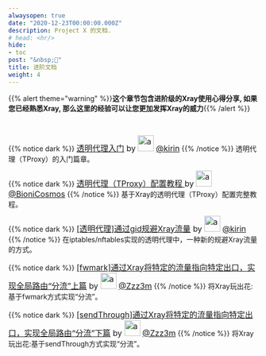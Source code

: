 ```yaml
---
alwaysopen: true
date: "2020-12-23T00:00:00.000Z"
description: Project X 的文档.
# head: <hr/>
hide:
- toc
post: "&nbsp;📘"
title: 进阶文档
weight: 4
---
```


{{% alert theme="warning" %}}**这个章节包含进阶级的Xray使用心得分享, 如果您已经熟悉Xray, 那么这里的经验可以让您更加发挥Xray的威力**{{% /alert %}}

<br />

{{% notice dark %}}
<font size=3>[透明代理入门](transparent_proxy/transparent_proxy) by <img src="https://avatars2.githubusercontent.com/u/57820613?s=32" width="32px" height="32px" alt="a"/> [@kirin](https://github.com/kirin10000)</font>
{{% /notice %}}
透明代理（TProxy）的入门篇章。

{{% notice dark %}}
<font size=3>[透明代理（TProxy）配置教程 ](./tproxy) by <img src="https://avatars2.githubusercontent.com/u/41363844?s=32" width="32px" height="32px" alt="a"/> [@BioniCosmos](https://github.com/BioniCosmos)</font>
{{% /notice %}}
基于Xray的透明代理（TProxy）配置完整教程。


{{% notice dark %}}
<font size=3>[[透明代理]通过gid规避Xray流量](./iptables_gid) by <img src="https://avatars2.githubusercontent.com/u/57820613?s=32" width="32px" height="32px" alt="a"/> [@kirin](https://github.com/kirin10000)</font>
{{% /notice %}}
在iptables/nftables实现的透明代理中，一种新的规避Xray流量的方式。


{{% notice dark %}}
<font size=3>[[fwmark]通过Xray将特定的流量指向特定出口，实现全局路由“分流”上篇](./fwmark) by <img src="https://avatars.githubusercontent.com/u/28607089?s=460" width="32px" height="32px" alt="a"/> [@Zzz3m](https://github.com/Zzz3m)</font>
{{% /notice %}}
将Xray玩出花:基于fwmark方式实现“分流”。


{{% notice dark %}}
<font size=3>[[sendThrough]通过Xray将特定的流量指向特定出口，实现全局路由“分流”下篇](./sendthrough) by <img src="https://avatars.githubusercontent.com/u/28607089?s=460" width="32px" height="32px" alt="a"/> [@Zzz3m](https://github.com/Zzz3m)</font>
{{% /notice %}}
将Xray玩出花:基于sendThrough方式实现“分流”。
